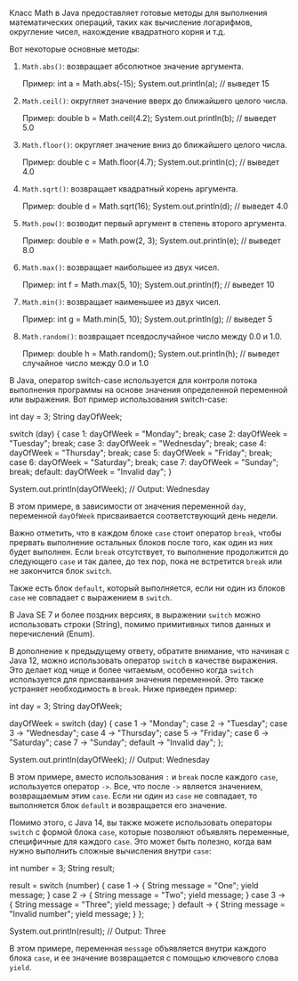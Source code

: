 Класс Math в Java предоставляет готовые методы для выполнения математических операций, таких как вычисление логарифмов, округление чисел, нахождение квадратного корня и т.д. 

Вот некоторые основные методы:

1. `Math.abs()`: возвращает абсолютное значение аргумента. 

   Пример:
   int a = Math.abs(-15);
   System.out.println(a);  // выведет 15
   

2. `Math.ceil()`: округляет значение вверх до ближайшего целого числа. 

   Пример:
   double b = Math.ceil(4.2);
   System.out.println(b);  // выведет 5.0
   

3. `Math.floor()`: округляет значение вниз до ближайшего целого числа. 

   Пример:
   double c = Math.floor(4.7);
   System.out.println(c);  // выведет 4.0
   

4. `Math.sqrt()`: возвращает квадратный корень аргумента. 

   Пример:
   double d = Math.sqrt(16);
   System.out.println(d);  // выведет 4.0
   

5. `Math.pow()`: возводит первый аргумент в степень второго аргумента. 

   Пример:
   double e = Math.pow(2, 3);
   System.out.println(e);  // выведет 8.0
  

6. `Math.max()`: возвращает наибольшее из двух чисел.

   Пример:
   int f = Math.max(5, 10);
   System.out.println(f);  // выведет 10
   

7. `Math.min()`: возвращает наименьшее из двух чисел.

   Пример:
   int g = Math.min(5, 10);
   System.out.println(g);  // выведет 5
   

8. `Math.random()`: возвращает псевдослучайное число между 0.0 и 1.0.

   Пример:
   double h = Math.random();
   System.out.println(h);  // выведет случайное число между 0.0 и 1.0
   
   
   
В Java, оператор switch-case используется для контроля потока выполнения программы на основе значения определенной переменной или выражения. Вот пример использования switch-case:


int day = 3;
String dayOfWeek;

switch (day) {
    case 1:
        dayOfWeek = "Monday";
        break;
    case 2:
        dayOfWeek = "Tuesday";
        break;
    case 3:
        dayOfWeek = "Wednesday";
        break;
    case 4:
        dayOfWeek = "Thursday";
        break;
    case 5:
        dayOfWeek = "Friday";
        break;
    case 6:
        dayOfWeek = "Saturday";
        break;
    case 7:
        dayOfWeek = "Sunday";
        break;
    default:
        dayOfWeek = "Invalid day";
}

System.out.println(dayOfWeek); // Output: Wednesday


В этом примере, в зависимости от значения переменной `day`, переменной `dayOfWeek` присваивается соответствующий день недели.

Важно отметить, что в каждом блоке `case` стоит оператор `break`, чтобы прервать выполнение остальных блоков после того, как один из них будет выполнен. Если `break` отсутствует, то выполнение продолжится до следующего `case` и так далее, до тех пор, пока не встретится `break` или не закончится блок `switch`.

Также есть блок `default`, который выполняется, если ни один из блоков `case` не совпадает с выражением в `switch`.

В Java SE 7 и более поздних версиях, в выражении `switch` можно использовать строки (String), помимо примитивных типов данных и перечислений (Enum).

В дополнение к предыдущему ответу, обратите внимание, что начиная с Java 12, можно использовать оператор `switch` в качестве выражения. Это делает код чище и более читаемым, особенно когда `switch` используется для присваивания значения переменной. Это также устраняет необходимость в `break`. Ниже приведен пример:


int day = 3;
String dayOfWeek;

dayOfWeek = switch (day) {
    case 1 -> "Monday";
    case 2 -> "Tuesday";
    case 3 -> "Wednesday";
    case 4 -> "Thursday";
    case 5 -> "Friday";
    case 6 -> "Saturday";
    case 7 -> "Sunday";
    default -> "Invalid day";
};

System.out.println(dayOfWeek); // Output: Wednesday


В этом примере, вместо использования `:` и `break` после каждого `case`, используется оператор `->`. Все, что после `->` является значением, возвращаемым этим `case`. Если ни один из `case` не совпадает, то выполняется блок `default` и возвращается его значение.

Помимо этого, с Java 14, вы также можете использовать операторы `switch` с формой блока `case`, которые позволяют объявлять переменные, специфичные для каждого `case`. Это может быть полезно, когда вам нужно выполнить сложные вычисления внутри `case`:

int number = 3;
String result;

result = switch (number) {
    case 1 -> {
        String message = "One";
        yield message;
    }
    case 2 -> {
        String message = "Two";
        yield message;
    }
    case 3 -> {
        String message = "Three";
        yield message;
    }
    default -> {
        String message = "Invalid number";
        yield message;
    }
};

System.out.println(result); // Output: Three


В этом примере, переменная `message` объявляется внутри каждого блока `case`, и ее значение возвращается с помощью ключевого слова `yield`.   
   